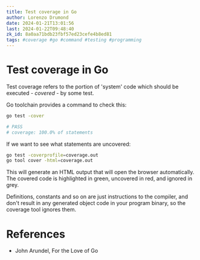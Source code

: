 ```yaml
---
title: Test coverage in Go
author: Lorenzo Drumond
date: 2024-01-21T13:01:56
last: 2024-01-22T09:48:40
zk_id: 8a0aa71bdb23fbf57ed23cefe4b8ed81
tags: #coverage #go #command #testing #programming
---
```



# Test coverage in Go
Test coverage refers to the portion of 'system' code which should be executed - _covered_ - by some test.

Go toolchain provides a command to check this:
```bash
go test -cover

# PASS
# coverage: 100.0% of statements
```

If we want to see what statements are uncovered:
```bash
go test -coverprofile=coverage.out
go tool cover -html=coverage.out
```

This will generate an HTML output that will open the browser automatically. The covered code is highlighted in green, uncovered in red, and ignored in grey.

Definitions, constants and so on are just instructions to the compiler, and don't result in any generated object code in your program binary, so the coverage tool ignores them.

# References
- John Arundel, For the Love of Go
